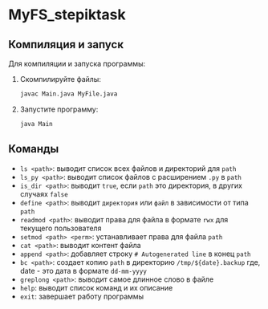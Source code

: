 # MyFS_stepiktask

## Компиляция и запуск

Для компиляции и запуска программы:

1. Скомпилируйте файлы:
    ```sh
    javac Main.java MyFile.java
    ```

2. Запустите программу:
    ```sh
    java Main
    ```

## Команды

- `ls <path>`: выводит список всех файлов и директорий для `path`
- `ls_py <path>`: выводит список файлов с расширением `.py` в `path`
- `is_dir <path>`: выводит `true`, если `path` это директория, в других случаях `false`
- `define <path>`: выводит `директория` или `файл` в зависимости от типа `path`
- `readmod <path>`: выводит права для файла в формате `rwx` для текущего пользователя
- `setmod <path> <perm>`: устанавливает права для файла `path`
- `cat <path>`: выводит контент файла
- `append <path>`: добавляет строку `# Autogenerated line` в конец `path`
- `bc <path>`: создает копию `path` в директорию `/tmp/${date}.backup` где, date - это дата в формате `dd-mm-yyyy`
- `greplong <path>`: выводит самое длинное слово в файле
- `help`: выводит список команд и их описание
- `exit`: завершает работу программы
